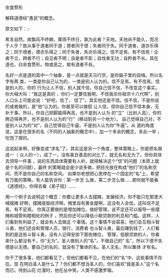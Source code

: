余食赘形

解释道德经“愚民“的概念。

原文如下：::

  希言自然。故飘风不终朝，骤雨不终日，孰为此者？天地。天地尚不能久，而况
  于人乎？故从事于道者同于道；德者同于德；失者同于失。同于道者，道亦乐得
  之；同于德者，德亦乐得之；同于失者，失亦乐得之。信不足焉，有不信焉！企
  者不立，跨者不行；自见者不明；自是者不彰；自伐者无功；自矜者不长。其在
  道也，曰余食赘形。物或恶之，故有道者不处。

名好一点是道的其中一个抽象，差一点就是天马行空，是你脑子里的自嗨。所以名字有两
类，一类是你自己认为的，一类是别人认为的。信不足焉，有不信焉。信是别人的，你的
行为让人不信，别人就不信，你自己信不信，不改变这个事实。你大喊大叫：“我这是真的
，你们一定要信我啊，不信我杀你祖宗十八代啊”，别人口头上可能会说：“好吧，信了，
信了”。其实他还是不信。信不信，不是你说的或者做的，是“他”认为的。你甚至可以做假
让人信，但你自己信不信本身，无补于事。所以，你自己把脚踮得再高，也不是别人认为
的“立”（比别人高），你的胯迈得再开，也不是别人认为的“行”（移动到另一个地方）。
自己觉得自己对，不是别人认为的“对”，自己觉得自己牛逼，不是别人认为你“牛逼”。从
道的角度说，这是在很多的名（不同的人抽象的概念中），加一个多余的概念，多此一举
，吃饱了撑的。

这说起来啊，好像变成“求名”了。其实这是另一个角度，整体策略上，你是把名做成一（
众人的一），成了一，没有美丑善恶的对比了，就无名和无为了。但你具体去领导一件事
，说的东西具体需要有人听，就得解决这个“信”的问题（本质上就是个名的问题），最终
的策略就会是少说多做，把目光放在构成“他们”的名称空间，而不是你自己的名称空间。
如果你老想把心思停在一个固定的“名”上，希望有万能的策略，有人能告诉你：第一步怎
么做，第二步怎么做……那你就不能看《道德经》，你得去看《弟子规》……

用一个例子去说明这个概念：你要让更多人去摆摊，发展经济。你不能只在那里大喊摆摊
好啊，摆摊提振经济啊，摊里自有黄金屋啊，这没有人会信。这叫信不足焉，有不足焉。
你真正要做的是增加摊位，做好管理，说不定还可以报导一些摆摊和城管和睦相处的例子
，然后你还可以降低小额贷款的利息和门槛。这样，人们看到有利益了，就会有人去做这
个事情。这个事情不会容易，他们会互相斗智斗勇，他们还会和管理人员，银行，消费者
也斗智斗勇，最后赚到钱了，人们看到的是这些斗智斗勇，没有人记得安排下那些摊位，
管理，低额贷款的人，你看来什么都没有干，你“无为”。圣人做别人的“名”，不做自己的“
名”，所以下德不失德是以无德。要自己的名的，就没有了集体的名。圣人无名，所以集体
才有名。

你干了很多事，他们都看见了，但他们都看不见，在他们的“名”中，这些事情不存在。现
在明白圣人是什么了？你们都不想当圣人的，你们喜欢“我是圣人”这个名而已。待到山花
烂漫时，他在丛中笑。人类不感激罗辑。
